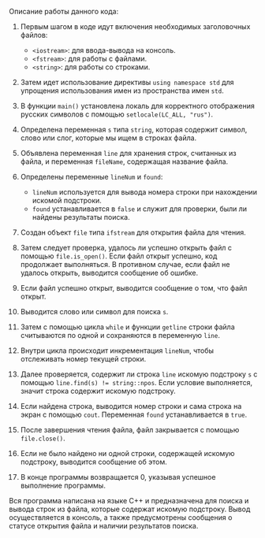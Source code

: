 Описание работы данного кода:

1. Первым шагом в коде идут включения необходимых заголовочных файлов:
   - `<iostream>`: для ввода-вывода на консоль.
   - `<fstream>`: для работы с файлами.
   - `<string>`: для работы со строками.

2. Затем идет использование директивы `using namespace std` для упрощения использования имен из пространства имен `std`.

3. В функции `main()` установлена локаль для корректного отображения русских символов с помощью `setlocale(LC_ALL, "rus")`.

4. Определена переменная `s` типа `string`, которая содержит символ, слово или слог, которые мы ищем в строках файла.

5. Объявлена переменная `line` для хранения строк, считанных из файла, и переменная `fileName`, содержащая название файла.

6. Определены переменные `lineNum` и `found`:
   - `lineNum` используется для вывода номера строки при нахождении искомой подстроки.
   - `found` устанавливается в `false` и служит для проверки, были ли найдены результаты поиска.

7. Создан объект `file` типа `ifstream` для открытия файла для чтения.

8. Затем следует проверка, удалось ли успешно открыть файл с помощью `file.is_open()`. Если файл открыт успешно, код продолжает выполняться. В противном случае, если файл не удалось открыть, выводится сообщение об ошибке.

9. Если файл успешно открыт, выводится сообщение о том, что файл открыт.

10. Выводится слово или символ для поиска `s`.

11. Затем с помощью цикла `while` и функции `getline` строки файла считываются по одной и сохраняются в переменную `line`.

12. Внутри цикла происходит инкрементация `lineNum`, чтобы отслеживать номер текущей строки.

13. Далее проверяется, содержит ли строка `line` искомую подстроку `s` с помощью `line.find(s) != string::npos`. Если условие выполняется, значит строка содержит искомую подстроку.

14. Если найдена строка, выводится номер строки и сама строка на экран с помощью `cout`. Переменная `found` устанавливается в `true`.

15. После завершения чтения файла, файл закрывается с помощью `file.close()`.

16. Если не было найдено ни одной строки, содержащей искомую подстроку, выводится сообщение об этом.

17. В конце программы возвращается 0, указывая успешное выполнение программы.

Вся программа написана на языке C++ и предназначена для поиска и вывода строк из файла, которые содержат искомую подстроку.
Вывод осуществляется в консоль, а также предусмотрены сообщения о статусе открытия файла и наличии результатов поиска.

